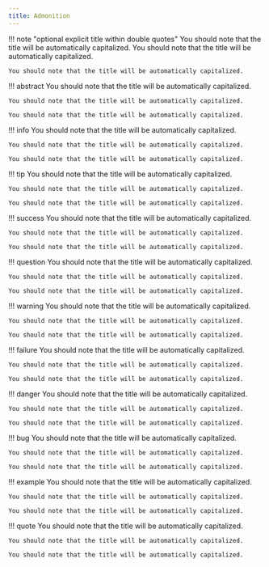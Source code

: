 ```yaml
---
title: Admonition
---
```


!!! note "optional explicit title within double quotes"
    You should note that the title will be automatically capitalized.
    You should note that the title will be automatically capitalized.

    You should note that the title will be automatically capitalized.

!!! abstract
    You should note that the title will be automatically capitalized.

    You should note that the title will be automatically capitalized.

    You should note that the title will be automatically capitalized.

!!! info
    You should note that the title will be automatically capitalized.

    You should note that the title will be automatically capitalized.

    You should note that the title will be automatically capitalized.

!!! tip
    You should note that the title will be automatically capitalized.

    You should note that the title will be automatically capitalized.

    You should note that the title will be automatically capitalized.

!!! success
    You should note that the title will be automatically capitalized.

    You should note that the title will be automatically capitalized.

    You should note that the title will be automatically capitalized.

!!! question
    You should note that the title will be automatically capitalized.

    You should note that the title will be automatically capitalized.

    You should note that the title will be automatically capitalized.

!!! warning
    You should note that the title will be automatically capitalized.

    You should note that the title will be automatically capitalized.

    You should note that the title will be automatically capitalized.

!!! failure
    You should note that the title will be automatically capitalized.

    You should note that the title will be automatically capitalized.

    You should note that the title will be automatically capitalized.

!!! danger
    You should note that the title will be automatically capitalized.

    You should note that the title will be automatically capitalized.

    You should note that the title will be automatically capitalized.

!!! bug
    You should note that the title will be automatically capitalized.

    You should note that the title will be automatically capitalized.

    You should note that the title will be automatically capitalized.

!!! example
    You should note that the title will be automatically capitalized.

    You should note that the title will be automatically capitalized.

    You should note that the title will be automatically capitalized.

!!! quote
    You should note that the title will be automatically capitalized.

    You should note that the title will be automatically capitalized.

    You should note that the title will be automatically capitalized.
